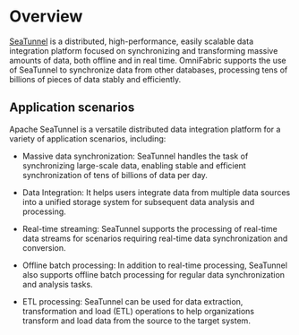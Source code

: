 # Overview

[SeaTunnel](https://seatunnel.apache.org/) is a distributed, high-performance, easily scalable data integration platform focused on synchronizing and transforming massive amounts of data, both offline and in real time. OmniFabric supports the use of SeaTunnel to synchronize data from other databases, processing tens of billions of pieces of data stably and efficiently.

## Application scenarios

Apache SeaTunnel is a versatile distributed data integration platform for a variety of application scenarios, including:

- Massive data synchronization: SeaTunnel handles the task of synchronizing large-scale data, enabling stable and efficient synchronization of tens of billions of data per day.

- Data Integration: It helps users integrate data from multiple data sources into a unified storage system for subsequent data analysis and processing.

- Real-time streaming: SeaTunnel supports the processing of real-time data streams for scenarios requiring real-time data synchronization and conversion.

- Offline batch processing: In addition to real-time processing, SeaTunnel also supports offline batch processing for regular data synchronization and analysis tasks.

- ETL processing: SeaTunnel can be used for data extraction, transformation and load (ETL) operations to help organizations transform and load data from the source to the target system.